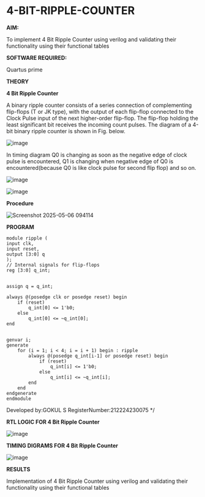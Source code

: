 # 4-BIT-RIPPLE-COUNTER

**AIM:**

To implement  4 Bit Ripple Counter using verilog and validating their functionality using their functional tables

**SOFTWARE REQUIRED:**

Quartus prime

**THEORY**

**4 Bit Ripple Counter**

A binary ripple counter consists of a series connection of complementing flip-flops (T or JK type), with the output of each flip-flop connected to the Clock Pulse input of the next higher-order flip-flop. The flip-flop holding the least significant bit receives the incoming count pulses. The diagram of a 4-bit binary ripple counter is shown in Fig. below.

![image](https://github.com/naavaneetha/4-BIT-RIPPLE-COUNTER/assets/154305477/cb4b74d4-31ab-4359-95d0-d22e67daba13)

In timing diagram Q0 is changing as soon as the negative edge of clock pulse is encountered, Q1 is changing when negative edge of Q0 is encountered(because Q0 is like clock pulse for second flip flop) and so on.

![image](https://github.com/naavaneetha/4-BIT-RIPPLE-COUNTER/assets/154305477/a573a7d6-014e-4e54-93e6-e2ac9530960b)

![image](https://github.com/naavaneetha/4-BIT-RIPPLE-COUNTER/assets/154305477/85e1958a-2fc1-49bb-9a9f-d58ccbf3663c)

**Procedure**

![Screenshot 2025-05-06 094114](https://github.com/user-attachments/assets/2fa2ae84-f2a2-458a-b93b-1a7457b390a9)

**PROGRAM**
```
module ripple (
input clk,    
input reset,   
output [3:0] q 
);
// Internal signals for flip-flops
reg [3:0] q_int;


assign q = q_int;

always @(posedge clk or posedge reset) begin
    if (reset) 
        q_int[0] <= 1'b0; 
    else 
        q_int[0] <= ~q_int[0];
end


genvar i;
generate
    for (i = 1; i < 4; i = i + 1) begin : ripple
        always @(posedge q_int[i-1] or posedge reset) begin
            if (reset) 
                q_int[i] <= 1'b0; 
            else 
                q_int[i] <= ~q_int[i]; 
        end
    end
endgenerate
endmodule
```

 Developed by:GOKUL S RegisterNumber:212224230075
*/

**RTL LOGIC FOR 4 Bit Ripple Counter**

![image](https://github.com/user-attachments/assets/de0ba021-81ef-4544-859e-82e87e66539c)


**TIMING DIGRAMS FOR 4 Bit Ripple Counter**

![image](https://github.com/user-attachments/assets/59261d50-6ed6-43fa-812e-a7da92881bff)


**RESULTS**

Implementation of 4 Bit Ripple Counter using verilog and validating their functionality using their functional tables
